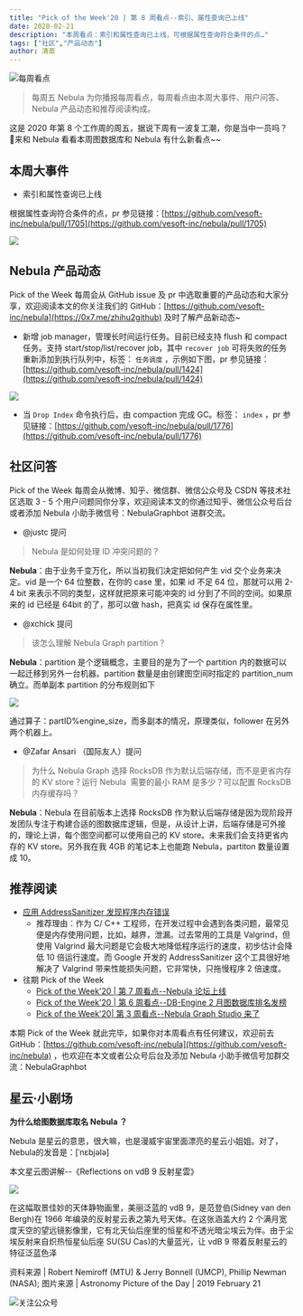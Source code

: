 ```yaml
---
title: "Pick of the Week'20 | 第 8 周看点--索引、属性查询已上线"
date: 2020-02-21
description: "本周看点：索引和属性查询已上线，可根据属性查询符合条件的点…"
tags: ["社区","产品动态"]
author: 清蒸
---
```


![每周看点](https://www-cdn.nebula-graph.com.cn/nebula-blog/PotW.png)

> 每周五 Nebula 为你播报每周看点，每周看点由本周大事件、用户问答、Nebula 产品动态和推荐阅读构成。

这是 2020 年第 8 个工作周的周五，据说下周有一波复工潮，你是当中一员吗？ 🌝来和 Nebula 看看本周图数据库和 Nebula 有什么新看点~~

## 本周大事件

- 索引和属性查询已上线

根据属性查询符合条件的点，pr 参见链接：[https://github.com/vesoft-inc/nebula/pull/1705](https://github.com/vesoft-inc/nebula/pull/1705)

![](https://www-cdn.nebula-graph.com.cn/nebula-blog/PotW200801.png)

## Nebula 产品动态
Pick of the Week 每周会从 GitHub issue 及 pr 中选取重要的产品动态和大家分享，欢迎阅读本文的你关注我们的 GitHub：[https://github.com/vesoft-inc/nebula](https://0x7.me/zhihu2github) 及时了解产品新动态~

- 新增 job manager，管理长时间运行任务。目前已经支持 flush 和 compact 任务。支持 start/stop/list/recover job，其中 `recover job` 可将失败的任务重新添加到执行队列中，标签： `任务调度` ，示例如下图，pr 参见链接： [https://github.com/vesoft-inc/nebula/pull/1424](https://github.com/vesoft-inc/nebula/pull/1424)

![](https://www-cdn.nebula-graph.com.cn/nebula-blog/PotW200802.png)

- 当 `Drop Index` 命令执行后，由 compaction 完成 GC。标签： `index` ，pr 参见链接：[https://github.com/vesoft-inc/nebula/pull/1776](https://github.com/vesoft-inc/nebula/pull/1776)

## 社区问答
Pick of the Week 每周会从微博、知乎、微信群、微信公众号及 CSDN 等技术社区选取 3 - 5 个用户问题同你分享，欢迎阅读本文的你通过知乎、微信公众号后台或者添加 Nebula 小助手微信号：NebulaGraphbot 进群交流。

- @justc 提问
> Nebula 是如何处理 ID 冲突问题的？

**Nebula**：由于业务千变万化，所以当初我们决定把如何产生 vid 交个业务来决定。vid 是一个 64 位整数，在你的 case 里，如果 id 不足 64 位，那就可以用 2-4 bit 来表示不同的类型，这样就把原来可能冲突的 id 分到了不同的空间。如果原来的 id 已经是 64bit 的了，那可以做 hash，把真实 id 保存在属性里。

- @xchick 提问
> 该怎么理解 Nebula Graph partition？

**Nebula**：partition 是个逻辑概念，主要目的是为了一个 partition 内的数据可以一起迁移到另外一台机器。partition 数量是由创建图空间时指定的 partition_num 确立。而单副本 partition 的分布规则如下

![](https://www-cdn.nebula-graph.com.cn/nebula-blog/PotW200803.png)

通过算子：partID%engine_size，而多副本的情况，原理类似，follower 在另外两个机器上。

- @Zafar Ansari （国际友人）提问
> 为什么 Nebula Graph 选择 RocksDB 作为默认后端存储，而不是更省内存的 KV store？运行 Nebula  需要的最小 RAM 是多少？可以配置 RocksDB 内存缓存吗？

**Nebula**：Nebula 在目前版本上选择 RocksDB 作为默认后端存储是因为现阶段开发团队专注于构建合适的图数据库逻辑，但是，从设计上讲，后端存储是可外接的，理论上讲，每个图空间都可以使用自己的 KV store。未来我们会支持更省内存的 KV store。另外我在我 4GB 的笔记本上也能跑 Nebula，partiton 数量设置成 10。

## 推荐阅读

- [应用 AddressSanitizer 发现程序内存错误](https://nebula-graph.io/cn/posts/introduction-to-google-memory-detect-tool-addresssanitizer/)
  - 推荐理由：作为 C/ C++ 工程师，在开发过程中会遇到各类问题，最常见便是内存使用问题，比如，越界，泄漏。过去常用的工具是 Valgrind，但使用 Valgrind 最大问题是它会极大地降低程序运行的速度，初步估计会降低 10 倍运行速度。而 Google 开发的 AddressSanitizer 这个工具很好地解决了 Valgrind 带来性能损失问题，它非常快，只拖慢程序 2 倍速度。
- 往期 Pick of the Week
  - [Pick of the Week'20 | 第 7 周看点--Nebula 论坛上线](https://nebula-graph.io/cn/posts/nebula-graph-weekly-pickup-2020-02-14/)
  - [Pick of the Week'20 | 第 6 周看点--DB-Engine 2 月图数据库排名发榜](https://nebula-graph.io/cn/posts/nebula-graph-weekly-pickup-2020-02-07/)
  - [Pick of the Week'20| 第 3 周看点--Nebula Graph Studio 来了](https://nebula-graph.io/cn/posts/nebula-graph-weekly-pickup-2020-01-17/)

本期 Pick of the Week 就此完毕，如果你对本周看点有任何建议，欢迎前去 GitHub：[https://github.com/vesoft-inc/nebula](https://github.com/vesoft-inc/nebula) ，也欢迎在本文或者公众号后台及添加 Nebula 小助手微信号加群交流：NebulaGraphbot 

## 星云·小剧场

**为什么给图数据库取名 Nebula ？**

Nebula 是星云的意思，很大嘛，也是漫威宇宙里面漂亮的星云小姐姐。对了，Nebula的发音是：[ˈnɛbjələ]

本文星云图讲解--《Reflections on vdB 9 反射星雲》

![](https://www-cdn.nebula-graph.com.cn/nebula-blog/PotW2008Nebula.png)

在这幅取景佳妙的天体静物画里，美丽泛蓝的 vdB 9，是范登伯(Sidney van den Bergh)在 1966 年编录的反射星云表之第九号天体。在这张涵盖大约 2 个满月宽度天空的望远镜影像里，它有北天仙后座里的恒星和不透光暗尘埃云为伴。由于尘埃反射来自炽热恒星仙后座 SU(SU Cas)的大量蓝光，让 vdB 9 带着反射星云的特征泛蓝色泽

资料来源 | Robert Nemiroff (MTU) & Jerry Bonnell (UMCP), Phillip Newman (NASA);
图片来源 | Astronomy Picture of the Day | 2019 February 21

![关注公众号](https://www-cdn.nebula-graph.com.cn/nebula-blog/WeChatOffical.png)

